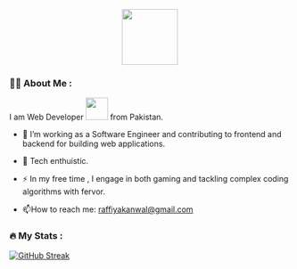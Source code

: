 <div id="header" align="center">
  <img src="https://media.giphy.com/media/M9gbBd9nbDrOTu1Mqx/giphy.gif" width="100"/>
</div>

### :woman_technologist: About Me :
I am Web Developer   <img src="https://media.giphy.com/media/WUlplcMpOCEmTGBtBW/giphy.gif" width="40"> from Pakistan.

- :telescope: I’m working as a Software Engineer and contributing to frontend and backend for building web applications.

- :seedling: Tech enthuistic.

- :zap: In my free time , I engage in both gaming and tackling complex coding algorithms with fervor.

- :mailbox:How to reach me:  raffiyakanwal@gmail.com

### :fire: My Stats :
[![GitHub Streak](http://github-readme-streak-stats.herokuapp.com?user=talhaStti&theme=dark&background=000000)](https://git.io/streak-stats)

